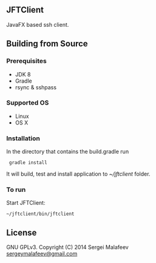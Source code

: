 ## JFTClient


JavaFX based ssh client. 


## Building from Source

### Prerequisites

- JDK 8
- Gradle 
- rsync & sshpass

### Supported OS

- Linux
- OS X

### Installation

In the directory that contains the build.gradle run

     gradle install
     
It will build, test and install application to *~/jftclient* folder.
 

### To run

Start JFTClient: 

    ~/jftclient/bin/jftclient

## License 
GNU GPLv3.
Copyright (C) 2014 Sergei Malafeev <sergeymalafeev@gmail.com>
